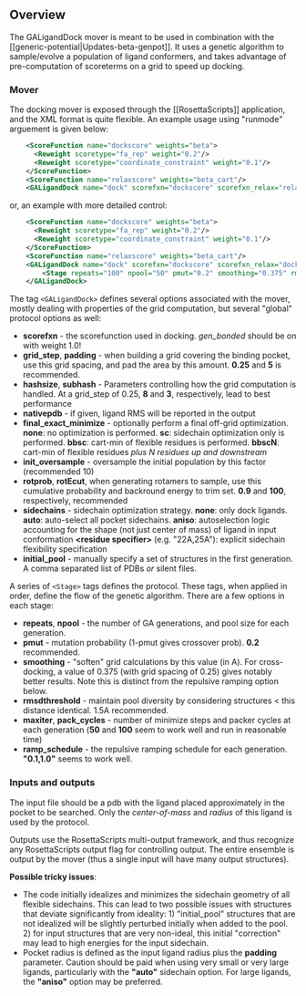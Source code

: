 ## Overview

The GALigandDock mover is meant to be used in combination with the [[generic-potential|Updates-beta-genpot]]. It uses a genetic algorithm to sample/evolve a population of ligand conformers, and takes advantage of pre-computation of scoreterms on a grid to speed up docking.

### Mover

The docking mover is exposed through the [[RosettaScripts]] application, and the XML format is quite flexible. 
 An example usage using "runmode" arguement is given below:
```xml
    <ScoreFunction name="dockscore" weights="beta">
      <Reweight scoretype="fa_rep" weight="0.2"/>
      <Reweight scoretype="coordinate_constraint" weight="0.1"/>
    </ScoreFunction>
    <ScoreFunction name="relaxscore" weights="beta_cart"/>
    <GALigandDock name="dock" scorefxn="dockscore" scorefxn_relax="relaxscore" runmode="dockflex" nativepdb="holo.pdb"/>
```

or, an example with more detailed control:
```xml    
    <ScoreFunction name="dockscore" weights="beta">
      <Reweight scoretype="fa_rep" weight="0.2"/>
      <Reweight scoretype="coordinate_constraint" weight="0.1"/>
    </ScoreFunction>
    <ScoreFunction name="relaxscore" weights="beta_cart"/>
    <GALigandDock name="dock" scorefxn="dockscore" scorefxn_relax="dock" grid_step="0.25" padding="5.0" hashsize="8.0" subhash="3" nativepdb="holo.pdb" final_exact_minimize="sc" random_oversample="10" rotprob="0.9" rotEcut="100"  sidechains="aniso" initial_pool="holo.pdb" >
        <Stage repeats="100" npool="50" pmut="0.2" smoothing="0.375" rmsdthreshold="2.0" maxiter="50" pack_cycles="100" ramp_schedule="0.1,1.0"/>
    </GALigandDock>
```

The tag `<GALigandDock>` defines several options associated with the mover, mostly dealing with properties of the grid computation, but several "global" protocol options as well:
* **scorefxn** - the scorefunction used in docking.  _gen_bonded_ should be on with weight 1.0!
* **grid_step**, **padding** - when building a grid covering the binding pocket, use this grid spacing, and pad the area by this amount.  **0.25** and **5** is recommended.
* **hashsize**, **subhash** - Parameters controlling how the grid computation is handled.  At a grid_step of 0.25, **8** and **3**, respectively, lead to best performance
* **nativepdb** - if given, ligand RMS will be reported in the output
* **final_exact_minimize** - optionally perform a final off-grid optimization.  **none**: no optimization is performed. **sc**: sidechain optimization only is performed.  **bbsc**: cart-min of flexible residues is performed.  **bbscN**: cart-min of flexible residues *plus N residues up and downstream*
* **init_oversample** - oversample the initial population by this factor (recommended 10)
* **rotprob**, **rotEcut**, when generating rotamers to sample, use this cumulative probability and backround energy to trim set.  **0.9** and **100**, respectively, recommended
* **sidechains** - sidechain optimization strategy. **none**: only dock ligands.  **auto**: auto-select all pocket sidechains.  **aniso**: autoselection logic accounting for the shape (not just center of mass) of ligand in input conformation **\<residue specifier\>** (e.g. "22A,25A"): explicit sidechain flexibility specification
* **initial_pool** - manually specify a set of structures in the first generation.  A comma separated list of PDBs _or_ silent files.

A series of `<Stage>` tags defines the protocol.  These tags, when applied in order, define the flow of the genetic algorithm.  There are a few options in each stage:
* **repeats**, **npool** - the number of GA generations, and pool size for each generation.
* **pmut** - mutation probability (1-pmut gives crossover prob).  **0.2** recommended.
* **smoothing** - "soften" grid calculations by this value (in A).  For cross-docking, a value of 0.375 (with grid spacing of 0.25) gives notably better results.  Note this is distinct from the repulsive ramping option below.
* **rmsdthreshold** - maintain pool diversity by considering structures < this distance identical.  1.5A recommended.
* **maxiter**, **pack_cycles** - number of minimize steps and packer cycles at each generation (**50** and **100** seem to work well and run in reasonable time)
* **ramp_schedule** - the repulsive ramping schedule for each generation.  **"0.1,1.0"** seems to work well.

### Inputs and outputs

The input file should be a pdb with the ligand placed approximately in the pocket to be searched.  Only the _center-of-mass_ and _radius_ of this ligand is used by the protocol.

Outputs use the RosettaScripts multi-output framework, and thus recognize any RosettaScripts output flag for controlling output.  The entire ensemble is output by the mover (thus a single input will have many output structures).

**Possible tricky issues**:
* The code initially idealizes and minimizes the sidechain geometry of all flexible sidechains.  This can lead to two possible issues with structures that deviate significantly from ideality: 1) "initial_pool" structures that are not idealized will be slightly perturbed initially when added to the pool.  2) for input structures that are very non-ideal, this initial "correction" may lead to high energies for the input sidechain.
* Pocket radius is defined as the input ligand radius plus the **padding** parameter.  Caution should be paid when using very small or very large ligands, particularly with the **"auto"** sidechain option.  For large ligands, the **"aniso"** option may be preferred.
